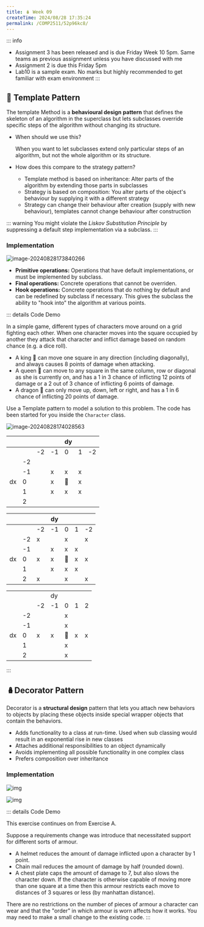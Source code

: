 ```yaml
---
title: 🪆 Week 09
createTime: 2024/08/28 17:35:24
permalink: /COMP2511/52p96kc8/
---
```


::: info 
- Assignment 3 has been released and is due Friday Week 10 5pm. Same teams as previous assignment unless you have discussed with me
- Assignment 2 is due this Friday 5pm
- Lab10 is a sample exam. No marks but highly recommended to get familiar with exam environment
:::

## 📝 Template Pattern

The template Method is a **behavioural design** **pattern** that defines the skeleton of an algorithm in the superclass but lets subclasses override specific steps of the algorithm without changing its structure.

- When should we use this?
  
    When you want to let subclasses extend only particular steps of an algorithm, but not the whole algorithm or its structure.
    
- How does this compare to the strategy pattern?
    - Template method is based on inheritance: Alter parts of the algorithm by extending those parts in subclasses
    - Strategy is based on composition: You alter parts of the object's behaviour by supplying it with a different strategy
    - Strategy can change their behaviour after creation (supply with new behaviour), templates cannot change behaviour after construction

::: warning
You might violate the *Liskov Substitution Principle* by suppressing a default step implementation via a subclass.
:::

### Implementation

![image-20240828173840266](img/image-20240828173840266.png)

- **Primitive operations:** Operations that have default implementations, or must be implemented by subclass.
- **Final operations:** Concrete operations that cannot be overriden.
- **Hook operations:** Concrete operations that do nothing by default and can be redefined by subclass if necessary. This gives the subclass the ability to "hook into" the algorithm at various points.

::: details Code Demo

In a simple game, different types of characters move around on a grid fighting each other. When one character moves into the square occupied by another they attack that character and inflict damage based on random chance (e.g. a dice roll).

- A king 👑 can move one square in any direction (including diagonally), and always causes 8 points of damage when attacking.
- A queen 👸 can move to any square in the same column, row or diagonal as she is currently on, and has a 1 in 3 chance of inflicting 12 points of damage or a 2 out of 3 chance of inflicting 6 points of damage.
- A dragon 🐉 can only move up, down, left or right, and has a 1 in 6 chance of inflicting 20 points of damage.

Use a Template pattern to model a solution to this problem. The code has been started for you inside the `Character` class.

![image-20240828174028563](img/image-20240828174028563.png)

|      |      |      |      | dy   |      |      |
| ---- | ---- | ---- | ---- | ---- | ---- | ---- |
|      |      | -2   | -1   | 0    | 1    | -2   |
|      | -2   |      |      |      |      |      |
|      | -1   |      | x    | x    | x    |      |
| dx   | 0    |      | x    | 👑    | x    |      |
|      | 1    |      | x    | x    | x    |      |
|      | 2    |      |      |      |      |      |

|      |      |      | dy   |      |      |      |
| ---- | ---- | ---- | ---- | ---- | ---- | ---- |
|      |      | -2   | -1   | 0    | 1    | -2   |
|      | -2   | x    |      | x    |      | x    |
|      | -1   |      | x    | x    | x    |      |
| dx   | 0    | x    | x    | 👸    | x    | x    |
|      | 1    |      | x    | x    | x    |      |
|      | 2    | x    |      | x    |      | x    |

|      |      |      |      |      |      |      |
| ---- | ---- | ---- | ---- | ---- | ---- | ---- |
|      |      |      | dy   |      |      |      |
|      |      | -2   | -1   | 0    | 1    | 2    |
|      | -2   |      |      | x    |      |      |
|      | -1   |      |      | x    |      |      |
| dx   | 0    | x    | x    | 🐉    | x    | x    |
|      | 1    |      |      | x    |      |      |
|      | 2    |      |      | x    |      |      |


:::


## 🪆Decorator Pattern

Decorator is a **structural design** pattern that lets you attach new behaviors to objects by placing these objects inside special wrapper objects that contain the behaviors.

- Adds functionality to a class at run-time. Used when sub classing would result in an exponential rise in new classes
- Attaches additional responsibilities to an object dynamically
- Avoids implementing all possible functionality in one complex class
- Prefers composition over inheritance

### Implementation

![img](img/https253A252F252Fprod-files-secure.s3.us-west-2.amazonaws.com252F732d6586-9cd5-4149-8c5c-b5be6cfb4cb5252Fb1796a54-e2f4-4a14-b6f2-2660ccee3e12252Fpasted-from-clipboard.png)

![img](img/https253A252F252Fprod-files-secure.s3.us-west-2.amazonaws.com252F732d6586-9cd5-4149-8c5c-b5be6cfb4cb5252F33c2ece5-855a-4b07-a6b7-35e369da27b8252Fstructure-2x.png)

::: details Code Demo

This exercise continues on from Exercise A.

Suppose a requirements change was introduce that necessitated support for different sorts of armour.

- A helmet reduces the amount of damage inflicted upon a character by 1 point.
- Chain mail reduces the amount of damage by half (rounded down).
- A chest plate caps the amount of damage to 7, but also slows the character down. If the character is otherwise capable of moving more than one square at a time then this armour restricts each move to distances of 3 squares or less (by manhattan distance).

There are no restrictions on the number of pieces of armour a character can wear and that the "order" in which armour is worn affects how it works. You may need to make a small change to the existing code.
:::

